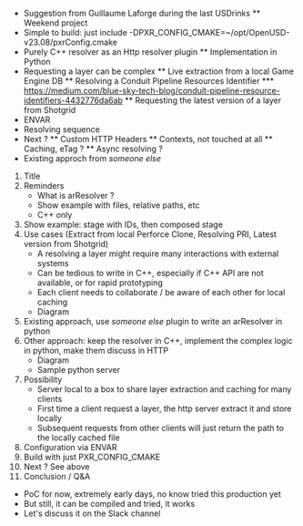 * Suggestion from Guillaume Laforge during the last USDrinks
** Weekend project
* Simple to build: just include -DPXR_CONFIG_CMAKE=~/opt/OpenUSD-v23.08/pxrConfig.cmake
* Purely C++ resolver as an Http resolver plugin
** Implementation in Python
* Requesting a layer can be complex
** Live extraction from a local Game Engine DB
** Resolving a Conduit Pipeline Resources Identifier
*** https://medium.com/blue-sky-tech-blog/conduit-pipeline-resource-identifiers-4432776da6ab
** Requesting the latest version of a layer from Shotgrid
* ENVAR
* Resolving sequence
* Next ?
** Custom HTTP Headers
** Contexts, not touched at all
** Caching, eTag ?
** Async resolving ?
* Existing approch from *someone else*


1. Title
2. Reminders
   - What is arResolver ?
   - Show example with files, relative paths, etc
   - C++ only
3. Show example: stage with IDs, then composed stage
4. Use cases (Extract from local Perforce Clone, Resolving PRI, Latest version from Shotgrid)
   - A resolving a layer might require many interactions with external systems
   - Can be tedious to write in C++, especially if C++ API are not available, or for rapid prototyping
   - Each client needs to collaborate / be aware of each other for local caching
   - Diagram
5. Existing approach, use *someone else* plugin to write an arResolver in python
6. Other approach: keep the resolver in C++, implement the complex logic in python, make them discuss in HTTP
   - Diagram
   - Sample python server
7. Possibility
   - Server local to a box to share layer extraction and caching for many clients
   - First time a client request a layer, the http server extract it and store locally
   - Subsequent requests from other clients will just return the path to the locally cached file
8. Configuration via ENVAR
9. Build with just PXR_CONFIG_CMAKE
10. Next ? See above
11. Conclusion / Q&A
   - PoC for now, extremely early days, no know tried this production yet
   - But still, it can be compiled and tried, it works
   - Let's discuss it on the Slack channel
